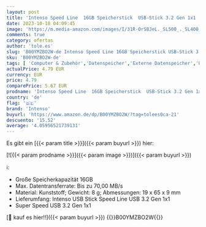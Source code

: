 ```yaml
---
layout: post
title: 'Intenso Speed Line  16GB Speicherstick  USB-Stick 3.2 Gen 1x1  schwarz'
date: 2023-10-18 04:09:45
image: 'https://m.media-amazon.com/images/I/31R-OrSBJeL._SL500_._SL400_.jpg'
comments: true
category: ofertas
author: 'tole.es'
slug: 'B00YMZBO2W-de Intenso Speed Line 16GB Speicherstick USB-Stick 3.2 Gen...'
sku: 'B00YMZBO2W-de'
tags: [ 'Computer & Zubehör','Datenspeicher','Externe Datenspeicher','USB-Sticks','intenso','🇩🇪', ]
actualPrice: 4.79 EUR
currency: EUR
price: 4.79
comparePrice: 5.67 EUR
prodname: 'Intenso Speed Line  16GB Speicherstick  USB-Stick 3.2 Gen 1x1  schwarz'
country: 'de'
flag: '🇩🇪'
brand: 'Intenso'
buyurl: 'https://www.amazon.de/dp/B00YMZBO2W/?tag=tolees0ca-21'
descuento: '15.52'
average: '4.05956521739131'
---
```


Es gibt ein [{{< param title >}}]({{< param buyurl >}}) hier:

[![{{< param prodname >}}]({{< param image >}})]({{< param buyurl >}})

ℹ️:

- Große Speicherkapazität 16GB
- Max. Datentransferrate: Bis zu 70,00 MB/s
- Material: Kunststoff; Gewicht: 8 g; Abmessungen: 19 x 65 x 9 mm
- Lieferumfang: Intenso USB Stick Speed Line USB 3.2 Gen 1x1
- Super Speed USB 3.2 Gen 1x1

[🛒 kauf es hier!!]({{< param buyurl >}})
{{<world>}}B00YMZBO2W{{</world>}}
